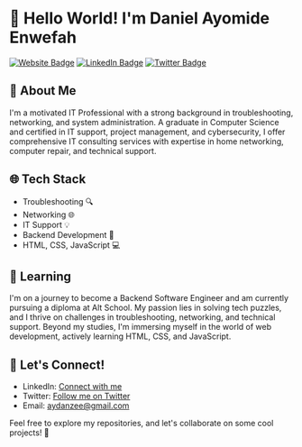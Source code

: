 # 👋 Hello World! I'm Daniel Ayomide Enwefah

[![Website Badge](https://img.shields.io/badge/-danzee.tech-000000?style=for-the-badge&logo=Google-Chrome&logoColor=white&link=https://danzee.tech)](https://danzee.tech)
[![LinkedIn Badge](https://img.shields.io/badge/-Daniel%20Ayomide%20Enwefah-blue?style=for-the-badge&logo=Linkedin&logoColor=white&link=https://www.linkedin.com/in/daniel-enwefah/)](https://www.linkedin.com/in/daniel-enwefah/)
[![Twitter Badge](https://img.shields.io/badge/-@AyDanzee-1ca0f1?style=for-the-badge&logo=twitter&logoColor=white&link=https://twitter.com/AyDanzee)](https://twitter.com/AyDanzee)

## 🚀 About Me
I'm a motivated IT Professional with a strong background in troubleshooting, networking, and system administration. A graduate in Computer Science and certified in IT support, project management, and cybersecurity, I offer comprehensive IT consulting services with expertise in home networking, computer repair, and technical support.

## 🌐 Tech Stack
- Troubleshooting 🔍
- Networking 🌐
- IT Support 💡
- Backend Development 🚀
- HTML, CSS, JavaScript 💻

## 🌱 Learning
I'm on a journey to become a Backend Software Engineer and am currently pursuing a diploma at Alt School. My passion lies in solving tech puzzles, and I thrive on challenges in troubleshooting, networking, and technical support. Beyond my studies, I'm immersing myself in the world of web development, actively learning HTML, CSS, and JavaScript.

## 🤝 Let's Connect!
- LinkedIn: [Connect with me](https://www.linkedin.com/in/daniel-enwefah/)
- Twitter: [Follow me on Twitter](https://twitter.com/AyDanzee)
- Email: aydanzee@gmail.com

Feel free to explore my repositories, and let's collaborate on some cool projects! 🚀
